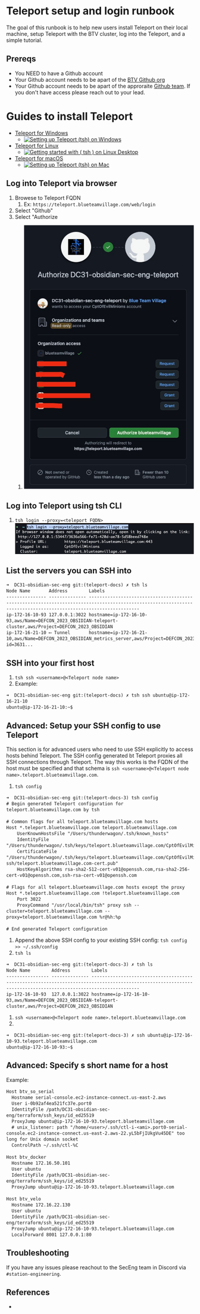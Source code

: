 # Teleport setup and login runbook
The goal of this runbook is to help new users install Teleport on their local machine, setup Teleport with the BTV cluster, log into the Teleport, and a simple tutorial.

## Prereqs
* You NEED to have a Github account
* Your Github account needs to be apart of the [BTV Github org](https://github.com/blueteamvillage)
* Your Github account needs to be apart of the approraite [Github team](https://github.com/orgs/blueteamvillage/teams/dc31-obsidian-sec-eng/teams). If you don't have access please reach out to your lead.


# Guides to install Teleport
* [Teleport for Windows](https://goteleport.com/docs/installation/#windows-tsh-client-only)
    * [![Setting up Teleport (tsh) on Windows](https://img.youtube.com/vi/XH047Qc45xs/0.jpg)](https://www.youtube.com/watch?v=XH047Qc45xs)
* [Teleport for Linux](https://goteleport.com/docs/installation/#linux)
    * [![Getting started with ( tsh ) on Linux Desktop](https://img.youtube.com/vi/x2KxhM_v4MM/0.jpg)](https://www.youtube.com/watch?v=x2KxhM_v4MM)
* [Teleport for macOS](https://goteleport.com/docs/installation/#macos)
    * [![Setting up Teleport (tsh) on Mac](https://img.youtube.com/vi/IdnQP-qCG7k/0.jpg)](https://www.youtube.com/watch?v=IdnQP-qCG7k)



## Log into Teleport via browser
1. Browese to Teleport FQDN
    1. Ex: `https://teleport.blueteamvillage.com/web/login`
1. Select "Github"
1. Select "Authorize <Github org name>
    1. ![teleport_github_authorize](../.img/teleport_github_authorize.png)

## Log into Teleport using tsh CLI
1. `tsh login --proxy=<teleport FQDN>`
    ![teleport_tsh_login](../.img/teleport_tsh_login.png)

## List the servers you can SSH into
```shell
➜  DC31-obsidian-sec-eng git:(teleport-docs) ✗ tsh ls
Node Name       Address        Labels
--------------- -------------- ---------------------------------------------------------------------------------------------------------------------------------------------------------------
ip-172-16-10-93 127.0.0.1:3022 hostname=ip-172-16-10-93,aws/Name=DEFCON_2023_OBSIDIAN-teleport-cluster,aws/Project=DEFCON_2023_OBSIDIAN
ip-172-16-21-10 ⟵ Tunnel       hostname=ip-172-16-21-10,aws/Name=DEFCON_2023_OBSIDIAN_metrics_server,aws/Project=DEFCON_2023_OBSIDIAN,aws/Team=sec_infra,teleport.internal/resource-id=3631...
```

## SSH into your first host
1. `tsh ssh <username>@<Teleport node name>`
1. Example:
```shell
➜  DC31-obsidian-sec-eng git:(teleport-docs) ✗ tsh ssh ubuntu@ip-172-16-21-10
ubuntu@ip-172-16-21-10:~$
```

## Advanced: Setup your SSH config to use Teleport
This section is for advanced users who need to use SSH explicitly to access hosts behind Teleport. The SSH config generated bt Teleport proxies all SSH connections through Teleport. The way this works is the FQDN of the host must be specified and that schema is `ssh <username>@<Teleport node name>.teleport.blueteamvillage.com`.

1. `tsh config`
```shell
➜  DC31-obsidian-sec-eng git:(teleport-docs-3) tsh config
# Begin generated Teleport configuration for teleport.blueteamvillage.com by tsh

# Common flags for all teleport.blueteamvillage.com hosts
Host *.teleport.blueteamvillage.com teleport.blueteamvillage.com
    UserKnownHostsFile "/Users/thunderwagon/.tsh/known_hosts"
    IdentityFile "/Users/thunderwagon/.tsh/keys/teleport.blueteamvillage.com/CptOfEvilMinions"
    CertificateFile "/Users/thunderwagon/.tsh/keys/teleport.blueteamvillage.com/CptOfEvilMinions-ssh/teleport.blueteamvillage.com-cert.pub"
    HostKeyAlgorithms rsa-sha2-512-cert-v01@openssh.com,rsa-sha2-256-cert-v01@openssh.com,ssh-rsa-cert-v01@openssh.com

# Flags for all teleport.blueteamvillage.com hosts except the proxy
Host *.teleport.blueteamvillage.com !teleport.blueteamvillage.com
    Port 3022
    ProxyCommand "/usr/local/bin/tsh" proxy ssh --cluster=teleport.blueteamvillage.com --proxy=teleport.blueteamvillage.com %r@%h:%p

# End generated Teleport configuration
```
1. Append the above SSH config to your existing SSH config: `tsh config >> ~/.ssh/config`
1. `tsh ls`
```shell
➜  DC31-obsidian-sec-eng git:(teleport-docs-3) ✗ tsh ls
Node Name        Address        Labels
---------------- -------------- --------------------------------------------------------------------------------------------------------------------------------------------------------------
ip-172-16-10-93  127.0.0.1:3022 hostname=ip-172-16-10-93,aws/Name=DEFCON_2023_OBSIDIAN-teleport-cluster,aws/Project=DEFCON_2023_OBSIDIAN
```
1. `ssh <username>@<Teleport node name>.teleport.blueteamvillage.com`
1.
```shell
➜  DC31-obsidian-sec-eng git:(teleport-docs-3) ✗ ssh ubuntu@ip-172-16-10-93.teleport.blueteamvillage.com
ubuntu@ip-172-16-10-93:~$
```

## Advanced: Specify s short name for a host
Example:
```shell
Host btv_so_serial
  Hostname serial-console.ec2-instance-connect.us-east-2.aws
  User i-0b92af4ea521fc37e.port0
  IdentityFile /path/DC31-obsidian-sec-eng/terraform/ssh_keys/id_ed25519
  ProxyJump ubuntu@ip-172-16-10-93.teleport.blueteamvillage.com
  # unix_listener: path "/home/<user>/.ssh/ctl-i-<ami>.port0-serial-console.ec2-instance-connect.us-east-2.aws-22.yL5bFjIUkgVu45DE" too long for Unix domain socket
  ControlPath ~/.ssh/ctl-%C

Host btv_docker
  Hostname 172.16.50.101
  User ubuntu
  IdentityFile /path/DC31-obsidian-sec-eng/terraform/ssh_keys/id_ed25519
  ProxyJump ubuntu@ip-172-16-10-93.teleport.blueteamvillage.com

Host btv_velo
  Hostname 172.16.22.130
  User ubuntu
  IdentityFile /path/DC31-obsidian-sec-eng/terraform/ssh_keys/id_ed25519
  ProxyJump ubuntu@ip-172-16-10-93.teleport.blueteamvillage.com
  LocalForward 8001 127.0.0.1:80
```

## Troubleshooting
If you have any issues please reachout to the SecEng team in Discord via `#station-engineering`.

## References
* []()
